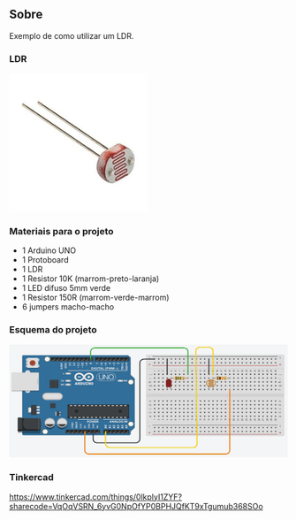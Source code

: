 ## Sobre
Exemplo de como utilizar um LDR.

### LDR
![](ldr.png)

### Materiais para o projeto
* 1 Arduino UNO
* 1 Protoboard
* 1 LDR
* 1 Resistor 10K (marrom-preto-laranja)
* 1 LED difuso 5mm verde
* 1 Resistor 150R (marrom-verde-marrom)
* 6 jumpers macho-macho

### Esquema do projeto
![](esquema.png)

### Tinkercad
https://www.tinkercad.com/things/0lkplyI1ZYF?sharecode=VqOqVSRN_6yvG0NpOfYP0BPHJQfKT9xTgumub368SOo
